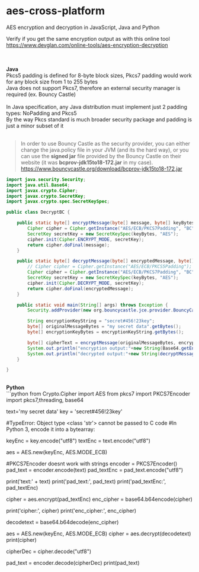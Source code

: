 # aes-cross-platform
AES encryption and decryption in JavaScript, Java and Python

Verify if you get the same encryption output as with this online tool <br/>
https://www.devglan.com/online-tools/aes-encryption-decryption

<br/><br/>
<b>Java</b>
<br/>
Pkcs5 padding is defined for 8-byte block sizes, Pkcs7 padding would work for any block size from 1 to 255 bytes<br/>
Java does not support Pkcs7, therefore an external security manager is required (ex. Bouncy Castle)
<br/><br/>
In Java specification, any Java distribution must implement just 2 padding types: NoPadding and Pkcs5<br/>
By the way Pkcs standard is much broader security package and padding is just a minor subset of it
<br/><br/>

> In order to use Bouncy Castle as the security provider, you can either change the java.policy file in your JVM (and its the hard way),
> or you can use the <b>signed jar</b> file provided by the Bouncy Castle on their website (it was <b>bcprov-jdk15to18-172.jar</b> in my case).
> https://www.bouncycastle.org/download/bcprov-jdk15to18-172.jar

```java	
import java.security.Security;
import java.util.Base64;
import javax.crypto.Cipher;
import javax.crypto.SecretKey;
import javax.crypto.spec.SecretKeySpec;

public class DecryptBC {

	public static byte[] encryptMessage(byte[] message, byte[] keyBytes) throws Exception {
		Cipher cipher = Cipher.getInstance("AES/ECB/PKCS7Padding", "BC");
		SecretKey secretKey = new SecretKeySpec(keyBytes, "AES");
		cipher.init(Cipher.ENCRYPT_MODE, secretKey);
		return cipher.doFinal(message);
	}

	public static byte[] decryptMessage(byte[] encryptedMessage, byte[] keyBytes) throws Exception {
		// Cipher cipher = Cipher.getInstance("AES/ECB/PKCS5Padding");
		Cipher cipher = Cipher.getInstance("AES/ECB/PKCS7Padding", "BC");
		SecretKey secretKey = new SecretKeySpec(keyBytes, "AES");
		cipher.init(Cipher.DECRYPT_MODE, secretKey);
		return cipher.doFinal(encryptedMessage);
	}

	public static void main(String[] args) throws Exception {
		Security.addProvider(new org.bouncycastle.jce.provider.BouncyCastleProvider());

		String encryptionKeyString = "secret#456!23key";
		byte[] originalMessageBytes = "my secret data".getBytes();
		byte[] encryptionKeyBytes = encryptionKeyString.getBytes();

		byte[] cipherText = encryptMessage(originalMessageBytes, encryptionKeyBytes);
		System.out.println("encryption output:"+new String(Base64.getEncoder().encode(cipherText)));
		System.out.println("decrypted output:"+new String(decryptMessage(cipherText, encryptionKeyBytes)));
	}

}
```

<br/>
<b>Python</b>
<br/>
```python	
from Crypto.Cipher import AES
from pkcs7 import PKCS7Encoder
import pkcs7,threading, base64


text='my secret data'
key = 'secret#456!23key'

#TypeError: Object type <class 'str'> cannot be passed to C code
#In Python 3, encode it into a bytearray:

keyEnc = key.encode("utf8")
textEnc = text.encode("utf8")

aes = AES.new(keyEnc, AES.MODE_ECB)

#PKCS7Encoder doesnt work with strings
encoder = PKCS7Encoder()
pad_text = encoder.encode(text)
pad_textEnc = pad_text.encode("utf8")

print('text:' + text)
print('pad_text:', pad_text)
print('pad_textEnc:', pad_textEnc)

cipher = aes.encrypt(pad_textEnc)
enc_cipher = base64.b64encode(cipher)

print('cipher:', cipher)
print('enc_cipher:', enc_cipher)

decodetext =  base64.b64decode(enc_cipher)

aes = AES.new(keyEnc, AES.MODE_ECB)
cipher = aes.decrypt(decodetext)
print(cipher)

cipherDec = cipher.decode("utf8")

pad_text = encoder.decode(cipherDec)
print(pad_text)
```

